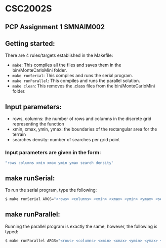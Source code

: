 # CSC2002S 
## PCP Assignment 1 SMNAIM002

## Getting started:
There are 4 rules/targets established in the Makefile:
* ```make```: This compiles all the files and saves them in the bin/MonteCarloMini folder.
* ```make runSerial```: This compiles and runs the serial program. 
* ```make runParallel```: This compiles and runs the parallel solution.
* ```make clean```: This removes the .class files from the bin/MonteCarloMini folder.

## Input parameters:
* rows, columns: the number of rows and columns in the discrete grid representing the function
* xmin, xmax, ymin, ymax: the boundaries of the rectangular area for the terrain
* searches density: number of searches per grid point
### Input parameters are given in the form:
```bash
"rows columns xmin xmax ymin ymax search density" 
```

## make runSerial:
To run the serial program, type the following:
```bash
$ make runSerial ARGS="<rows> <columns> <xmin> <xmax> <ymin> <ymax> <search density>"
```


## make runParallel:
Running the parallel program is exactly the same, however, the following is typed:
```bash
$ make runParallel ARGS="<rows> <columns> <xmin> <xmax> <ymin> <ymax> <search density>"
```


